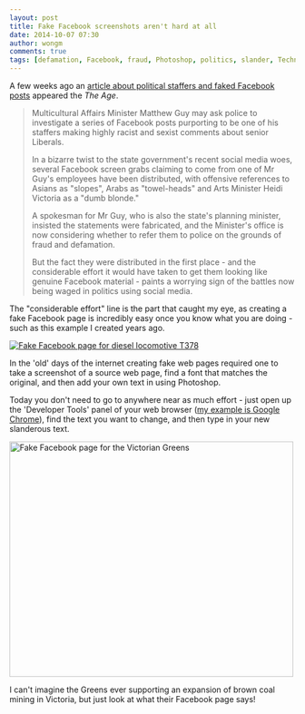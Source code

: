 ```yaml
---
layout: post
title: Fake Facebook screenshots aren't hard at all
date: 2014-10-07 07:30
author: wongm
comments: true
tags: [defamation, Facebook, fraud, Photoshop, politics, slander, Technology]
---
```

A few weeks ago an <a href="http://www.theage.com.au/victoria/minister-may-refer-fake-offensive-facebook-rants-to-police-20140823-107li1.htm" target="_blank">article about political staffers and faked Facebook posts</a> appeared the <em>The Age</em>.

<blockquote>Multicultural Affairs Minister Matthew Guy may ask police to investigate a series of Facebook posts purporting to be one of his staffers making highly racist and sexist comments about senior Liberals.

In a bizarre twist to the state government's recent social media woes, several Facebook screen grabs claiming to come from one of Mr Guy's employees have been distributed, with offensive references to Asians as "slopes", Arabs as "towel-heads" and Arts Minister Heidi Victoria as a "dumb blonde."

A spokesman for Mr Guy, who is also the state's planning minister, insisted the statements were fabricated, and the Minister's office is now considering whether to refer them to police on the grounds of fraud and defamation.

But the fact they were distributed in the first place - and the considerable effort it would have taken to get them looking like genuine Facebook material - paints a worrying sign of the battles now being waged in politics using social media.</blockquote>

The "considerable effort" line is the part that caught my eye, as creating a fake Facebook page is incredibly easy once you know what you are doing - such as this example I created years ago.

<a href="http://railgallery.wongm.com/lighter-side/facebook-page-for-t378.gif.html"><img src="http://railgallery.wongm.com/cache/lighter-side/facebook-page-for-t378_500.gif" alt="Fake Facebook page for diesel locomotive T378" /></a>

In the 'old' days of the internet creating fake web pages required one to take a screenshot of a source web page, find a font that matches the original, and then add your own text in using Photoshop.

Today you don't need to go to anywhere near as much effort - just open up the 'Developer Tools' panel of your web browser (<a href="https://developer.chrome.com/devtools" target="_blank">my example is Google Chrome</a>), find the text you want to change, and then type in your new slanderous text.

<a href="https://wongm.com/wp-content/uploads/2014/09/fake-facebook-page-victorian-greens.png"><img src="https://wongm.com/wp-content/uploads/2014/09/fake-facebook-page-victorian-greens-500x415.png" alt="Fake Facebook page for the Victorian Greens" width="500" height="415" class="alignnone size-medium wp-image-5108" /></a>

I can't imagine the Greens ever supporting an expansion of brown coal mining in Victoria, but just look at what their Facebook page says!
